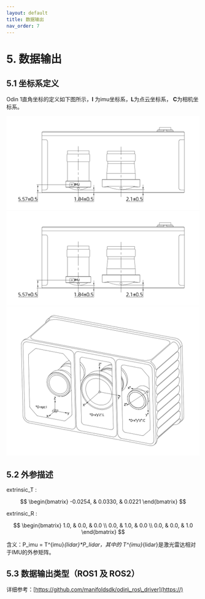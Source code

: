 ```yaml
---
layout: default
title: 数据输出
nav_order: 7
---
```


# 5. 数据输出

## 5.1 坐标系定义

Odin 1直角坐标的定义如下图所示，**I** 为imu坐标系，**L**为点云坐标系， **C**为相机坐标系。

![原点示意](assets/img/structure1.png)
![尺寸示意](assets/img/structure1.png)
![坐标系示意](assets/img/structure3.png)

## 5.2 外参描述
extrinsic_T :

$$
\begin{bmatrix}
-0.0254, & 0.0330, & 0.0221
\end{bmatrix}
$$


extrinsic_R :

$$
\begin{bmatrix}
1.0, & 0.0, & 0.0 \\
0.0, & 1.0, & 0.0 \\
0.0, & 0.0, & 1.0
\end{bmatrix}
$$


含义：P_imu = T^{imu}_{lidar}*P_lidar，其中的 T^{imu}_{lidar}是激光雷达相对于IMU的外参矩阵。

## 5.3 数据输出类型（ROS1 及 ROS2）

详细参考：[https://github.com/manifoldsdk/odin\_ros\_driver](https://)

